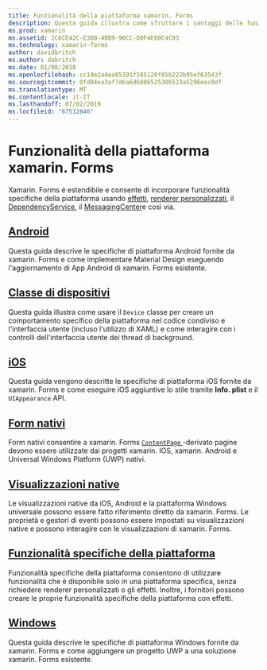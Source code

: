 ```yaml
---
title: Funzionalità della piattaforma xamarin. Forms
description: Questa guida illustra come sfruttare i vantaggi delle funzionalità specifiche della piattaforma di applicazioni xamarin. Forms usando varie tecniche.
ms.prod: xamarin
ms.assetid: 2C6CE42C-E380-4BB9-90CC-D0F4E60C4C03
ms.technology: xamarin-forms
author: davidbritch
ms.author: dabritch
ms.date: 01/08/2018
ms.openlocfilehash: cc19e2a4ea85391f585120f85b222b95ef63543f
ms.sourcegitcommit: 0fd04ea3af7d6a6d6086525306523a5296eec0df
ms.translationtype: MT
ms.contentlocale: it-IT
ms.lasthandoff: 07/02/2019
ms.locfileid: "67512846"
---
```

# <a name="xamarinforms-platform-features"></a>Funzionalità della piattaforma xamarin. Forms

Xamarin. Forms è estendibile e consente di incorporare funzionalità specifiche della piattaforma usando [effetti](~/xamarin-forms/app-fundamentals/effects/index.md), [renderer personalizzati](~/xamarin-forms/app-fundamentals/custom-renderer/index.md), il [DependencyService](~/xamarin-forms/app-fundamentals/dependency-service/index.md), il [MessagingCenter](~/xamarin-forms/app-fundamentals/messaging-center.md)e così via.

## <a name="androidandroidindexmd"></a>[Android](android/index.md)

Questa guida descrive le specifiche di piattaforma Android fornite da xamarin. Forms e come implementare Material Design eseguendo l'aggiornamento di App Android di xamarin. Forms esistente.

## <a name="device-classdevicemd"></a>[Classe di dispositivi](device.md)

Questa guida illustra come usare il `Device` classe per creare un comportamento specifico della piattaforma nel codice condiviso e l'interfaccia utente (incluso l'utilizzo di XAML) e come interagire con i controlli dell'interfaccia utente dei thread di background.

## <a name="iosiosindexmd"></a>[iOS](ios/index.md)

Questa guida vengono descritte le specifiche di piattaforma iOS fornite da xamarin. Forms e come eseguire iOS aggiuntive lo stile tramite **Info. plist** e il `UIAppearance` API.

## <a name="native-formsnative-formsmd"></a>[Form nativi](native-forms.md)

Form nativi consentire a xamarin. Forms [ `ContentPage` ](xref:Xamarin.Forms.ContentPage)-derivato pagine devono essere utilizzate dai progetti xamarin. IOS, xamarin. Android e Universal Windows Platform (UWP) nativi.

## <a name="native-viewsnative-viewsindexmd"></a>[Visualizzazioni native](native-views/index.md)

Le visualizzazioni native da iOS, Android e la piattaforma Windows universale possono essere fatto riferimento diretto da xamarin. Forms. Le proprietà e gestori di eventi possono essere impostati su visualizzazioni native e possono interagire con le visualizzazioni di xamarin. Forms.

## <a name="platform-specificsplatform-specificsindexmd"></a>[Funzionalità specifiche della piattaforma](platform-specifics/index.md)

Funzionalità specifiche della piattaforma consentono di utilizzare funzionalità che è disponibile solo in una piattaforma specifica, senza richiedere renderer personalizzati o gli effetti. Inoltre, i fornitori possono creare le proprie funzionalità specifiche della piattaforma con effetti.

## <a name="windowswindowsindexmd"></a>[Windows](windows/index.md)

Questa guida descrive le specifiche di piattaforma Windows fornite da xamarin. Forms e come aggiungere un progetto UWP a una soluzione xamarin. Forms esistente.
